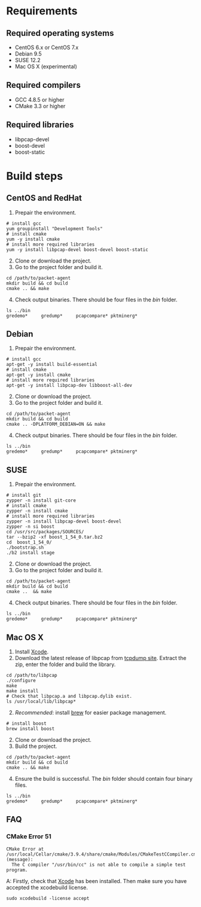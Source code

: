 # Requirements

## Required operating systems

* CentOS 6.x or CentOS 7.x
* Debian 9.5
* SUSE 12.2
* Mac OS X (experimental)
    
## Required compilers

* GCC 4.8.5 or higher
* CMake 3.3 or higher
    
## Required libraries

* libpcap-devel
* boost-devel
* boost-static


# Build steps

## CentOS and RedHat

1. Prepair the environment.

```shell
# install gcc
yum groupinstall "Development Tools"
# install cmake
yum -y install cmake
# install more required libraries
yum -y install libpcap-devel boost-devel boost-static
```

2. Clone or download the project.
3. Go to the project folder and build it.

```shell
cd /path/to/packet-agent
mkdir build && cd build
cmake .. && make
```

4. Check output binaries. There should be four files in the *bin* folder.

```shell
ls ../bin
gredemo*     gredump*     pcapcompare* pktminerg*
```


## Debian

1. Prepair the environment.

```shell
# install gcc
apt-get -y install build-essential
# install cmake
apt-get -y install cmake
# install more required libraries
apt-get -y install libpcap-dev libboost-all-dev
```

2. Clone or download the project.
3. Go to the project folder and build it.

```shell
cd /path/to/packet-agent
mkdir build && cd build
cmake .. -DPLATFORM_DEBIAN=ON && make
```

4. Check output binaries. There should be four files in the *bin* folder.

```shell
ls ../bin
gredemo*     gredump*     pcapcompare* pktminerg*
```

## SUSE

1. Prepair the environment.

```shell
# install git
zypper -n install git-core
# install cmake
zypper -n install cmake
# install more required libraries
zypper -n install libpcap-devel boost-devel
zypper -n si boost
cd /usr/src/packages/SOURCES/
tar --bzip2 -xf boost_1_54_0.tar.bz2
cd  boost_1_54_0/
./bootstrap.sh
./b2 install stage 
```

2. Clone or download the project.
3. Go to the project folder and build it.

```shell
cd /path/to/packet-agent
mkdir build && cd build
cmake ..  && make
```

4. Check output binaries. There should be four files in the *bin* folder.

```shell
ls ../bin
gredemo*     gredump*     pcapcompare* pktminerg*
```

## Mac OS X

1. Install [Xcode](https://developer.apple.com/xcode/).
2. Download the latest release of libpcap from [tcpdump site](http://www.tcpdump.org). Extract the zip, enter the folder and build the library.

```shell
cd /path/to/libpcap
./configure 
make
make install
# Check that libpcap.a and libpcap.dylib exist.
ls /usr/local/lib/libpcap*
```

2. *Recommended*: install [brew](https://brew.sh/) for easier package management.

```shell
# install boost
brew install boost
```

2. Clone or download the project.
3. Build the project.

```shell
cd /path/to/packet-agent
mkdir build && cd build
cmake .. && make
```

4. Ensure the build is successful. The *bin* folder should contain four binary files.

```shell
ls ../bin
gredemo*     gredump*     pcapcompare* pktminerg*
```

## FAQ

### CMake Error 51

```shell
CMake Error at /usr/local/Cellar/cmake/3.9.4/share/cmake/Modules/CMakeTestCCompiler.cmake:51 (message):
  The C compiler "/usr/bin/cc" is not able to compile a simple test program.
```

A: Firstly, check that [Xcode](https://developer.apple.com/xcode/) has been installed. Then make sure you have accepted the xcodebuild license.

```shell
sudo xcodebuild -license accept
```
  

